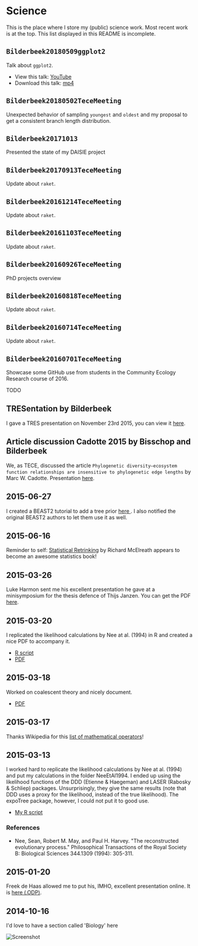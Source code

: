 # Science

This is the place where I store my (public) science work.
Most recent work is at the top. 
This list displayed in this README is incomplete.

## `Bilderbeek20180509ggplot2`

Talk about `ggplot2`.

 * View this talk: [YouTube](https://youtu.be/bZYvmdJ-47A)
 * Download this talk: [mp4](Bilderbeek20180509ggplot2/ggplot2.mp4)

## `Bilderbeek20180502TeceMeeting`

Unexpected behavior of sampling `youngest` and `oldest` and my proposal to get a consistent branch length distribution.

## `Bilderbeek20171013`

Presented the state of my DAISIE project

## `Bilderbeek20170913TeceMeeting`

Update about `raket`.

## `Bilderbeek20161214TeceMeeting`

Update about `raket`.

## `Bilderbeek20161103TeceMeeting`

Update about `raket`.

## `Bilderbeek20160926TeceMeeting`

PhD projects overview

## `Bilderbeek20160818TeceMeeting`

Update about `raket`.

## `Bilderbeek20160714TeceMeeting`

Update about `raket`.

## `Bilderbeek20160701TeceMeeting`

Showcase some GitHub use from students in the Community Ecology Research course of 2016.

TODO

## TRESentation by Bilderbeek 

I gave a TRES presentation on November 23rd 2015, you can view it [here](Bilderbeek20151123TresMeeting/20151123TresMeeting.pdf).

## Article discussion Cadotte 2015 by Bisschop and Bilderbeek 

We, as TECE, discussed the article `Phylogenetic diversity–ecosystem function relationships are insensitive to phylogenetic edge lengths` by Marc W. Cadotte. Presentation [here](BisschopAndBilderbeek20150630ArticleDiscussionCadotte2015/Cadotte2015.pdf).


## 2015-06-27 

I created a BEAST2 tutorial to add a tree prior [here ](https://github.com/richelbilderbeek/Java/blob/master/Beast2TutorialCreateNewTreePrior/CreateNewTreePrior.md). I also notified the original BEAST2 authors to let them use it as well.

## 2015-06-16

Reminder to self: [Statistical Retrinking](http://xcelab.net/rm/statistical-rethinking) by Richard McElreath appears to become an awesome statistics book! 

## 2015-03-26

Luke Harmon sent me his excellent presentation he gave at 
a minisymposium for the thesis defence of Thijs Janzen. You
can get the PDF [here](Harmon2015/groningen_harmon_2015.pdf).

## 2015-03-20

I replicated the likelihood calculations by Nee at al. (1994) in R
and created a nice PDF to accompany it.

 * [R script](NeeEtAl1994/NeeEtAl1994.R)
 * [PDF](NeeEtAl1994/NeeEtAl1994.pdf)

## 2015-03-18

Worked on coalescent theory and nicely document.

 * [PDF](CoalescentTheory/CoalescentTheory.pdf)

## 2015-03-17

Thanks Wikipedia for this [list of mathematical operators](https://en.wikipedia.org/wiki/List_of_mathematical_symbols_by_subject)!

## 2015-03-13

I worked hard to replicate the likelihood calculations by Nee at al. (1994) and put my calculations in the folder NeeEtAl1994. I ended up using the likelihood functions of the DDD (Etienne & Haegeman) and LASER (Rabosky & Schliep) packages. Unsurprisingly, they give the same results (note that DDD uses a proxy for the likelihood, instead of the true likelihood). The expoTree package, however, I could not put it to good use.

 * [My R script](NeeEtAl1994/NeeEtAl1994.R)

### References

 * Nee, Sean, Robert M. May, and Paul H. Harvey. "The reconstructed evolutionary process." Philosophical Transactions of the Royal Society B: Biological Sciences 344.1309 (1994): 305-311.

## 2015-01-20

Freek de Haas allowed me to put his, IMHO, excellent presentation online. It is [here (.ODP)](Presentations/FreekDeHaas2015ModelingMacroEvolutionaryProcesses.odp).

## 2014-10-16

I'd love to have a section called 'Biology' here

![Screenshot](20141016.png)
